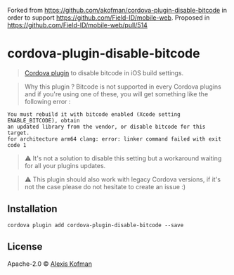 Forked from https://github.com/akofman/cordova-plugin-disable-bitcode in order to support https://github.com/Field-ID/mobile-web. Proposed in https://github.com/Field-ID/mobile-web/pull/514



# cordova-plugin-disable-bitcode

> [Cordova plugin](https://www.npmjs.com/package/cordova-plugin-disable-bitcode) to disable bitcode in iOS build settings.

> Why this plugin ?
Bitcode is not supported in every Cordova plugins and if you're using one of these, you will get something like the following error :
```
You must rebuild it with bitcode enabled (Xcode setting ENABLE_BITCODE), obtain
an updated library from the vendor, or disable bitcode for this target.
for architecture arm64 clang: error: linker command failed with exit code 1
```

> :warning: It's not a solution to disable this setting but a workaround waiting for all your plugins updates.

> :warning: This plugin should also work with legacy Cordova versions, if it's not the case please do not hesitate to create an issue :)

## Installation
`cordova plugin add cordova-plugin-disable-bitcode --save`

## License

Apache-2.0 © [Alexis Kofman](http://twitter.com/alexiskofman)
